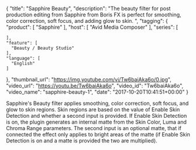 {
  "title": "Sapphire Beauty",
  "description": "The beauty filter for post production editing from Sapphire from Boris FX is perfect for smoothing, color correction, soft focus, and adding glow to skin. ",
  "tagging": {
    "product": [
      "Sapphire"
    ],
    "host": [
      "Avid Media Composer"
    ],
    "series": [

    ],
    "feature": [
      "Beauty / Beauty Studio"
    ],
    "language": [
      "English"
    ]
  },
  "thumbnail_url": "https://img.youtube.com/vi/Tw6baiAka6o/0.jpg",
  "video_url": "https://youtu.be/Tw6baiAka6o",
  "video_id": "Tw6baiAka6o",
  "video_name": "sapphire-beauty-1",
  "date": "2017-10-20T10:41:51+00:00"
}


Sapphire's Beauty filter applies smoothing, color correction, soft focus, and glow to skin regions. Skin regions are based on the value of Enable Skin Detection and whether a second input is provided. If Enable Skin Detection is on, the plugin generates an internal matte from the Skin Color, Luma and Chroma Range parameters. The second input is an optional matte, that if connected the effect only applies to bright areas of the matte (if Enable Skin Detection is on and a matte is provided the two are multiplied).
